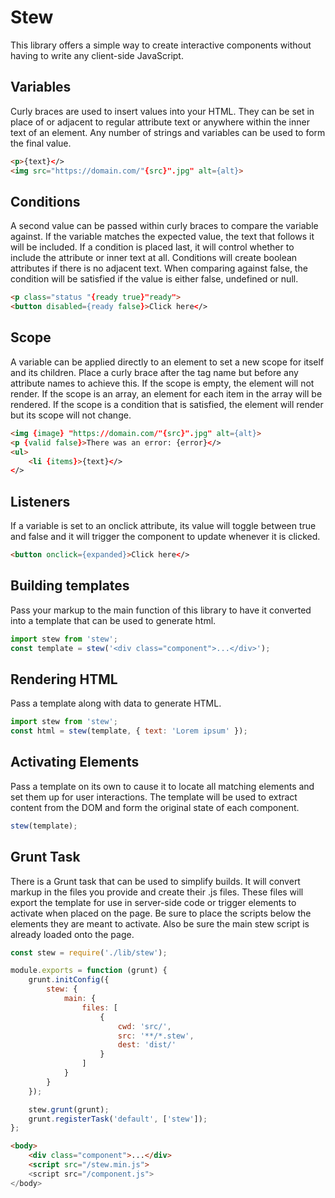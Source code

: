 # Stew
This library offers a simple way to create interactive components without having to write any client-side JavaScript.

## Variables
Curly braces are used to insert values into your HTML. They can be set in place of or adjacent to regular attribute text or anywhere within the inner text of an element. Any number of strings and variables can be used to form the final value.
```html
<p>{text}</>
<img src="https://domain.com/"{src}".jpg" alt={alt}>
```

## Conditions
A second value can be passed within curly braces to compare the variable against. If the variable matches the expected value, the text that follows it will be included. If a condition is placed last, it will control whether to include the attribute or inner text at all. Conditions will create boolean attributes if there is no adjacent text. When comparing against false, the condition will be satisfied if the value is either false, undefined or null.
```html
<p class="status "{ready true}"ready">
<button disabled={ready false}>Click here</>
```

## Scope
A variable can be applied directly to an element to set a new scope for itself and its children. Place a curly brace after the tag name but before any attribute names to achieve this. If the scope is empty, the element will not render. If the scope is an array, an element for each item in the array will be rendered. If the scope is a condition that is satisfied, the element will render but its scope will not change.
```html
<img {image} "https://domain.com/"{src}".jpg" alt={alt}>
<p {valid false}>There was an error: {error}</>
<ul>
	<li {items}>{text}</>
</>
```

## Listeners
If a variable is set to an onclick attribute, its value will toggle between true and false and it will trigger the component to update whenever it is clicked.
```html
<button onclick={expanded}>Click here</>
```

## Building templates
Pass your markup to the main function of this library to have it converted into a template that can be used to generate html.
```js
import stew from 'stew';
const template = stew('<div class="component">...</div>');
```

## Rendering HTML
Pass a template along with data to generate HTML.
```js
import stew from 'stew';
const html = stew(template, { text: 'Lorem ipsum' });
```

## Activating Elements
Pass a template on its own to cause it to locate all matching elements and set them up for user interactions. The template will be used to extract content from the DOM and form the original state of each component.
```js
stew(template);
```

## Grunt Task
There is a Grunt task that can be used to simplify builds. It will convert markup in the files you provide and create their .js files. These files will export the template for use in server-side code or trigger elements to activate when placed on the page. Be sure to place the scripts below the elements they are meant to activate. Also be sure the main stew script is already loaded onto the page.
```js
const stew = require('./lib/stew');

module.exports = function (grunt) {
	grunt.initConfig({
		stew: {
			main: {
				files: [
					{
						cwd: 'src/',
						src: '**/*.stew',
						dest: 'dist/'
					}
				]
			}
		}
	});

	stew.grunt(grunt);
	grunt.registerTask('default', ['stew']);
};
```
```html
<body>
	<div class="component">...</div>
	<script src="/stew.min.js">
	<script src="/component.js">
</body>
```

